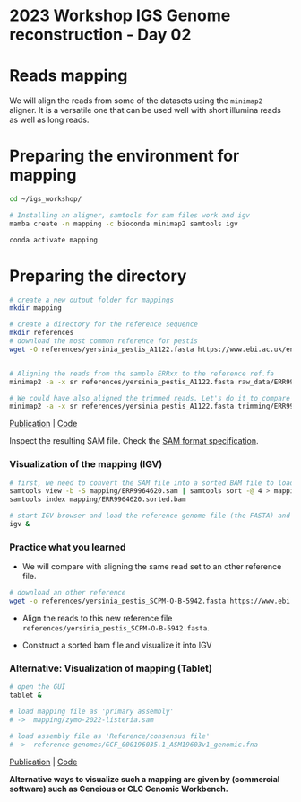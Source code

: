 # 2023 Workshop IGS Genome reconstruction - Day 02

# Reads mapping 

We will align the reads from some of the datasets using the `minimap2` aligner. It is a versatile one that can be used well with short illumina reads as well as long reads.

# Preparing the environment for mapping

```bash 
cd ~/igs_workshop/

# Installing an aligner, samtools for sam files work and igv
mamba create -n mapping -c bioconda minimap2 samtools igv

conda activate mapping 

```

# Preparing the directory 

```bash 
# create a new output folder for mappings
mkdir mapping 

# create a directory for the reference sequence
mkdir references
# download the most common reference for pestis
wget -O references/yersinia_pestis_A1122.fasta https://www.ebi.ac.uk/ena/browser/api/fasta/CP002956.1?download=true


# Aligning the reads from the sample ERRxx to the reference ref.fa
minimap2 -a -x sr references/yersinia_pestis_A1122.fasta raw_data/ERR9964620_1.fastq.gz raw_data/ERR9964620_2.fastq.gz > mapping/ERR9964620.sam  

# We could have also aligned the trimmed reads. Let's do it to compare afterwards
minimap2 -a -x sr references/yersinia_pestis_A1122.fasta trimming/ERR9964620_1_trimmed.fastq.gz trimming/ERR9964620_2_trimmed.fastq.gz > mapping/ERR9964620_trimmed.sam

```
[Publication](https://doi.org/10.1093/bioinformatics/bty191) | [Code](https://github.com/lh3/minimap2)

Inspect the resulting SAM file. Check the [SAM format specification](https://samtools.github.io/hts-specs/SAMv1.pdf).

### Visualization of the mapping (IGV)

```bash
# first, we need to convert the SAM file into a sorted BAM file to load it subsequently in IGV
samtools view -b -S mapping/ERR9964620.sam | samtools sort -@ 4 > mapping/ERR9964620.sorted.bam 
samtools index mapping/ERR9964620.sorted.bam 

# start IGV browser and load the reference genome file (the FASTA) and the BAM file, inspect the output
igv &
```

### Practice what you learned

* We will compare with aligning the same read set to an other reference file.

```bash
# download an other reference
wget -o references/yersinia_pestis_SCPM-O-B-5942.fasta https://www.ebi.ac.uk/ena/browser/api/fasta/CP045258.1?download=true

```

* Align the reads to this new reference file `references/yersinia_pestis_SCPM-O-B-5942.fasta`.

* Construct a sorted bam file and visualize it into IGV 


### Alternative: Visualization of mapping (Tablet)

```bash
# open the GUI
tablet &

# load mapping file as 'primary assembly'
# ->  mapping/zymo-2022-listeria.sam

# load assembly file as 'Reference/consensus file'
# ->  reference-genomes/GCF_000196035.1_ASM19603v1_genomic.fna
```
[Publication](http://dx.doi.org/10.1093/bib/bbs012) | [Code](https://ics.hutton.ac.uk/tablet/)

__Alternative ways to visualize such a mapping are given by (commercial software) such as Geneious or CLC Genomic Workbench.__





